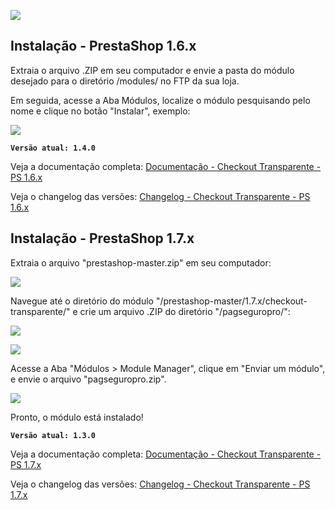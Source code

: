 ![](https://prestabr.com.br/docpagseguropro/master/head_github_master_v4.jpg)

## Instalação - PrestaShop 1.6.x

Extraia o arquivo .ZIP em seu computador e envie a pasta do módulo desejado para o diretório /modules/ no FTP da sua loja.

Em seguida, acesse a Aba Módulos, localize o módulo pesquisando pelo nome e clique no botão "Instalar", exemplo:

![](https://prestabr.com.br/docpagseguropro/16/img01.jpg)

**`Versão atual: 1.4.0`** 

Veja a documentação completa: [Documentação - Checkout Transparente - PS 1.6.x](https://github.com/pagseguro/pagseguro-modulo-prestashop/tree/master/1.6.x/checkout-transparente/pagseguropro)

Veja o changelog das versões: [Changelog - Checkout Transparente - PS 1.6.x](https://github.com/pagseguro/pagseguro-modulo-prestashop/tree/master/1.6.x/checkout-transparente/pagseguropro#changelog)


## Instalação - PrestaShop 1.7.x

Extraia o arquivo "prestashop-master.zip" em seu computador:

![](https://prestabr.com.br/docpagseguropro/17/inst01.jpg)

Navegue até o diretório do módulo "/prestashop-master/1.7.x/checkout-transparente/" e crie um arquivo .ZIP do diretório "/pagseguropro/":

![](https://prestabr.com.br/docpagseguropro/17/inst02.jpg)

![](https://prestabr.com.br/docpagseguropro/17/inst03.jpg)

Acesse a Aba "Módulos > Module Manager", clique em "Enviar um módulo", e envie o arquivo "pagseguropro.zip".

![](https://prestabr.com.br/docpagseguropro/17/inst04.jpg)

Pronto, o módulo está instalado!

**`Versão atual: 1.3.0`** 

Veja a documentação completa: [Documentação - Checkout Transparente - PS 1.7.x](https://github.com/pagseguro/pagseguro-modulo-prestashop/tree/master/1.7.x/checkout-transparente/pagseguropro)

Veja o changelog das versões: [Changelog - Checkout Transparente - PS 1.7.x](https://github.com/pagseguro/pagseguro-modulo-prestashop/tree/master/1.7.x/checkout-transparente/pagseguropro#changelog)

